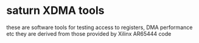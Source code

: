 # saturn XDMA tools

these are software tools for testing access to registers, DMA performance etc
they are derived from those provided by Xilinx AR65444 code
